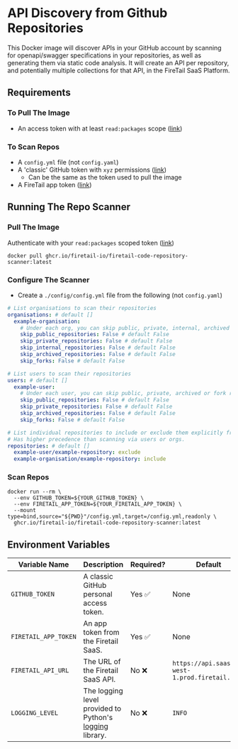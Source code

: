 # API Discovery from Github Repositories

This Docker image will discover APIs in your GitHub account by scanning for openapi/swagger
specifications in your repositories, as well as generating them via static code analysis. It will
create an API per repository, and potentially multiple collections for that API, in the FireTail
SaaS Platform.

## Requirements

### To Pull The Image

- An access token with at least `read:packages` scope
  ([link](https://docs.github.com/en/packages/working-with-a-github-packages-registry/working-with-the-container-registry#authenticating-to-the-container-registry))

### To Scan Repos

- A `config.yml` file (not `config.yaml`)
- A 'classic' GitHub token with `xyz` permissions
  ([link](https://docs.github.com/en/authentication/keeping-your-account-and-data-secure/managing-your-personal-access-tokens#creating-a-personal-access-token-classic))
  - Can be the same as the token used to pull the image
- A FireTail app token ([link](https://www.firetail.io/docs/create-app-token))

## Running The Repo Scanner

### Pull The Image

Authenticate with your `read:packages` scoped token
([link](https://docs.docker.com/engine/reference/commandline/login/))

```shell
docker pull ghcr.io/firetail-io/firetail-code-repository-scanner:latest
```

### Configure The Scanner

- Create a `./config/config.yml` file from the following (not `config.yaml`)

```yaml
# List organisations to scan their repositories
organisations: # default []
  example-organisation:
    # Under each org, you can skip public, private, internal, archived or fork repositories
    skip_public_repositories: False # default False
    skip_private_repositories: False # default False
    skip_internal_repositories: False # default False
    skip_archived_repositories: False # default False
    skip_forks: False # default False

# List users to scan their repositories
users: # default []
  example-user:
    # Under each user, you can skip public, private, archived or fork repositories
    skip_public_repositories: False # default False
    skip_private_repositories: False # default False
    skip_archived_repositories: False # default False
    skip_forks: False # default False

# List individual repositories to include or exclude them explicitly from scanning.
# Has higher precedence than scanning via users or orgs.
repositories: # default []
  example-user/example-repository: exclude
  example-organisation/example-repository: include
```

### Scan Repos

```shell
docker run --rm \
  --env GITHUB_TOKEN=${YOUR_GITHUB_TOKEN} \
  --env FIRETAIL_APP_TOKEN=${YOUR_FIRETAIL_APP_TOKEN} \
  --mount type=bind,source="${PWD}"/config.yml,target=/config.yml,readonly \
  ghcr.io/firetail-io/firetail-code-repository-scanner:latest
```

## Environment Variables

| Variable Name        | Description                                                                                                              | Required? | Default                                        |
| -------------------- | ------------------------------------------------------------------------------------------------------------------------ | --------- | ---------------------------------------------- |
| `GITHUB_TOKEN`       | A classic GitHub personal access token.                                                                                  | Yes ✅    | None                                           |
| `FIRETAIL_APP_TOKEN` | An app token from the Firetail SaaS.                                                                                     | Yes ✅    | None                                           |
| `FIRETAIL_API_URL`   | The URL of the Firetail SaaS API.                                                                                        | No ❌     | `https://api.saas.eu-west-1.prod.firetail.app` |
| `LOGGING_LEVEL`      | The logging level provided to Python's [logging](https://docs.python.org/3/library/logging.html#logging-levels) library. | No ❌     | `INFO`                                         |
